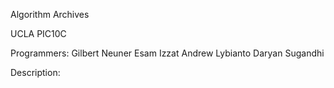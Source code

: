 Algorithm Archives

UCLA PIC10C

Programmers:
Gilbert Neuner
Esam Izzat
Andrew Lybianto
Daryan Sugandhi

Description:
